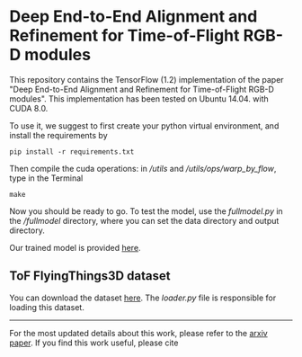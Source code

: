 # Deep End-to-End Alignment and Refinement for Time-of-Flight RGB-D modules

This repository contains the TensorFlow (1.2) implementation of the paper "Deep End-to-End Alignment and Refinement for Time-of-Flight RGB-D modules". This implementation has been tested on Ubuntu 14.04. with CUDA 8.0.

To use it, we suggest to first create your python virtual environment, and install the requirements by
```
pip install -r requirements.txt
```
Then compile the cuda operations: in _/utils_ and _/utils/ops/warp_by_flow_, type in the Terminal
```
make
```
Now you should be ready to go. To test the model, use the _fullmodel.py_ in the _/fullmodel_ directory, where you can set the data directory and output directory.

Our trained model is provided [here](https://drive.google.com/file/d/1g_189B6AFwXWf0L0RJSsBNjP1Y2tztc5/view?usp=sharing). 

## ToF FlyingThings3D dataset

You can download the dataset [here](https://drive.google.com/open?id=1zfOHZqdTPyZr9QDPSRm-Ru3mUVL4zqbQ). The _loader.py_ file is responsible for loading this dataset. 

-------------------
For the most updated details about this work, please refer to the [arxiv paper](). If you find this work useful, please cite

```


```


